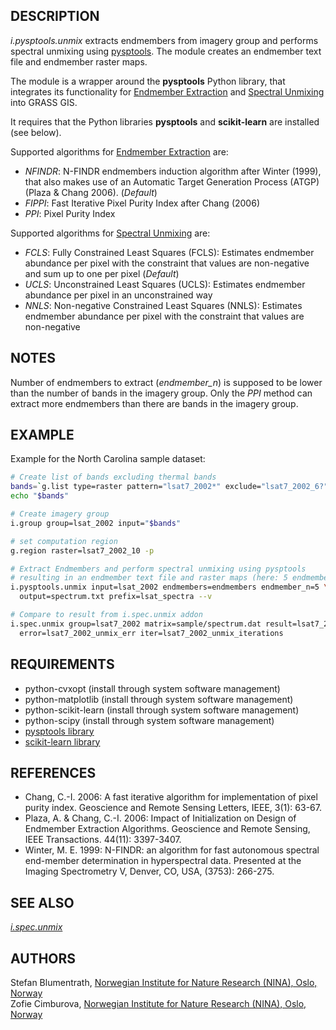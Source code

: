 ## DESCRIPTION

*i.pysptools.unmix* extracts endmembers from imagery group and performs
spectral unmixing using [pysptools](https://pysptools.sourceforge.io/).
The module creates an endmember text file and endmember raster maps.

The module is a wrapper around the **pysptools** Python library, that
integrates its functionality for [Endmember
Extraction](https://pysptools.sourceforge.io/eea.html) and [Spectral
Unmixing](https://pysptools.sourceforge.io/abundance_maps.html) into
GRASS GIS.

It requires that the Python libraries **pysptools** and **scikit-learn**
are installed (see below).

Supported algorithms for [Endmember
Extraction](https://pysptools.sourceforge.io/eea.html) are:

- *NFINDR*: N-FINDR endmembers induction algorithm after Winter
    (1999), that also makes use of an Automatic Target Generation
    Process (ATGP) (Plaza & Chang 2006). (*Default*)
- *FIPPI*: Fast Iterative Pixel Purity Index after Chang (2006)
- *PPI*: Pixel Purity Index

Supported algorithms for [Spectral
Unmixing](https://pysptools.sourceforge.io/abundance_maps.html) are:

- *FCLS*: Fully Constrained Least Squares (FCLS): Estimates endmember
    abundance per pixel with the constraint that values are non-negative
    and sum up to one per pixel (*Default*)
- *UCLS*: Unconstrained Least Squares (UCLS): Estimates endmember
    abundance per pixel in an unconstrained way
- *NNLS*: Non-negative Constrained Least Squares (NNLS): Estimates
    endmember abundance per pixel with the constraint that values are
    non-negative

## NOTES

Number of endmembers to extract (*endmember\_n*) is supposed to be lower
than the number of bands in the imagery group. Only the *PPI* method can
extract more endmembers than there are bands in the imagery group.

## EXAMPLE

Example for the North Carolina sample dataset:

```sh
# Create list of bands excluding thermal bands
bands=`g.list type=raster pattern="lsat7_2002*" exclude="lsat7_2002_6?" separator=','`
echo "$bands"

# Create imagery group
i.group group=lsat_2002 input="$bands"

# set computation region
g.region raster=lsat7_2002_10 -p

# Extract Endmembers and perform spectral unmixing using pysptools
# resulting in an endmember text file and raster maps (here: 5 endmember)
i.pysptools.unmix input=lsat_2002 endmembers=endmembers endmember_n=5 \
  output=spectrum.txt prefix=lsat_spectra --v

# Compare to result from i.spec.unmix addon
i.spec.unmix group=lsat7_2002 matrix=sample/spectrum.dat result=lsat7_2002_unmix \
  error=lsat7_2002_unmix_err iter=lsat7_2002_unmix_iterations
```

## REQUIREMENTS

- python-cvxopt (install through system software management)
- python-matplotlib (install through system software management)
- python-scikit-learn (install through system software management)
- python-scipy (install through system software management)
- [pysptools library](https://pypi.org/project/pysptools)
- [scikit-learn library](https://pypi.org/project/scikit-learn)

## REFERENCES

- Chang, C.-I. 2006: A fast iterative algorithm for implementation of
    pixel purity index. Geoscience and Remote Sensing Letters, IEEE,
    3(1): 63-67.
- Plaza, A. & Chang, C.-I. 2006: Impact of Initialization on Design of
    Endmember Extraction Algorithms. Geoscience and Remote Sensing, IEEE
    Transactions. 44(11): 3397-3407.
- Winter, M. E. 1999: N-FINDR: an algorithm for fast autonomous
    spectral end-member determination in hyperspectral data. Presented
    at the Imaging Spectrometry V, Denver, CO, USA, (3753): 266-275.

## SEE ALSO

*[i.spec.unmix](i.spec.unmix.md)*

## AUTHORS

Stefan Blumentrath, [Norwegian Institute for Nature Research (NINA),
Oslo, Norway](https://www.nina.no)  
Zofie Cimburova, [Norwegian Institute for Nature Research (NINA), Oslo,
Norway](https://www.nina.no)
